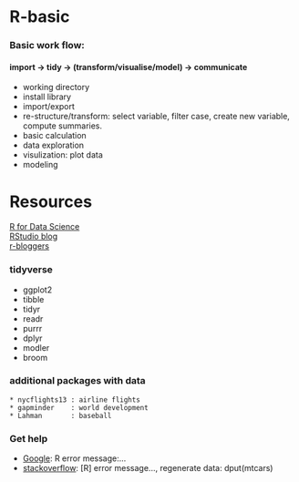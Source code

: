 # R-basic

### Basic work flow:
#### import -> tidy -> (transform/visualise/model) -> communicate

* working directory  
* install library  
* import/export  
* re-structure/transform: select variable, filter case, create new variable, compute summaries.    
* basic calculation  
* data exploration  
* visulization: plot data   
* modeling 


# Resources 
 [R for Data Science](https://r4ds.had.co.nz)    
 [RStudio blog](https://blog.rstudio.com)    
 [r-bloggers](http://www.r-bloggers.com)


### tidyverse    
  * ggplot2
  * tibble
  * tidyr
  * readr
  * purrr
  * dplyr
  * modler
  * broom
  
### additional packages with data    
    * nycflights13 : airline flights
    * gapminder    : world development
    * Lahman       : baseball 
    
  
### Get help    
* [Google](http://www.google.com): R error message:...    
* [stackoverflow](https://stackoverflow.com): [R] error message..., regenerate data: dput(mtcars)    








